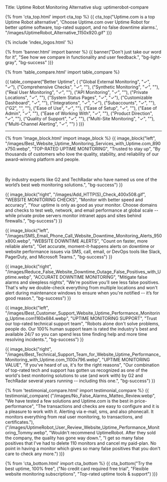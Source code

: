 Title: Uptime Robot Monitoring Alternative
slug: uptimerobot-compare

{% from 'cta_top.html' import cta_top %} 
{{ cta_top("Uptime.com is a top Uptime Robot alternative",
  'Choose Uptime.com over Uptime Robot for better uptime software, top-rated support, and no false downtime alarms.',
  "/images/UptimeRobot_Alternative_1150x920.gif"
)}}


 <div class="container bg-white my-5">
  {% include 'index_logos.html' %}
 </div>


{% from 'banner.html' import banner %} 
{{ banner("<span class='text-success'>Don't just take our word for it</span>",
  "See how we compare in functionality and user feedback.",
  "bg-light-gray",
  "bg-success"
)}}


{% from 'table_compare.html' import table_compare %} 
<div class="container bg-white my-5">
  {{ table_compare("Better Uptime",
    (
      ("Global External Monitoring", "✓", "✓"),
      ("Comprehensive Checks", "✓", ""),
      ("Synthetic Monitoring", "✓", ""),
      ("Real User Monitoring", "✓", ""),
      ("API Monitoring", "✓", ""),
      ("Private Locations", "✓", ""),
      ("System Status Pages", "✓", "✓"),
      ("Customizable Dashboard", "✓", ""),
      ("Integrations", "✓", "✓"),
      ("Subaccounts", "✓", ""),
      ("G2", "", ""),
      ("Ease of Use", "✓", ""),
      ("Ease of Setup", "✓", ""),
      ("Ease of Admin", "✓", ""),
      ("Ease of Working With", "✓", ""),
      ("Product Direction", "✓", ""),
      ("Quality of Support", "✓", ""),
      ("Multi-Site Monitoring", "✓", ""),
      ("Multi-Channel Alerting", "✓", "")
    )
  )}}
  <hr class="mt-5 bg-success">
</div>


{% from 'image_block.html' import image_block %}
{{ image_block("left", "/images/Best_Website_Uptime_Monitoring_Services_with_Uptime.com_890x750.webp",
"TOP-RATED UPTIME MONITORING",
"Trusted to stay up",
"By thousands of customers who love the quality, stability, and reliability of our award-winning platform and people.

<br/><br/>By industry experts like G2 and TechRadar who have named us one of the world’s best web monitoring solutions.",
"bg-success") }}

{{ image_block("right", "/images/Add_HTTP(S)_Check_400x508.gif",
"WEBSITE MONITORING CHECKS",
"Monitor with better speed and accuracy",
"Your uptime is only as good as your monitor. Choose domains and checks to test web, network, and email performance at global scale -- while private probe servers monitor intranet apps and sites behind firewalls.",
"bg-success") }}

{{ image_block("left", "/images/SMS_Email_Phone_Call_Website_Downtime_Monitoring_Alerts_950x800.webp",
"WEBSITE DOWNTIME ALERTS",
"Count on faster, more reliable alerts",
"Get accurate, moment-it-happens alerts on downtime or website performance issues via SMS, call, email, or DevOps tools like Slack, PagerDuty, and Microsoft Teams.",
"bg-success") }}

{{ image_block("right", "/images/Reduce_False_Website_Downtime_Outage_False_Positives_with_Uptime.webp",
"ACCURATE DOWNTIME MONITORING",
"Mitigate false alarms and sleepless nights",
"We're positive you’ll see less false positives. That's why we double-check everything from multiple locations and won't alert during maintenance windows to ensure when you're notified -- it’s for good reason.",
"bg-success") }}

{{ image_block("left", "/images/Best_Customer_Support_Website_Uptime_Performance_Monitoring_Uptime.com1160x684.webp",
"UPTIME MONITORING SUPPORT",
"Trust our top-rated technical support team",
"Robots alone don't solve problems, people do. Our 100% human support team is rated the industry's best and available 24/7 so you can spend less time finding help and more time resolving incidents.",
"bg-success") }}

{{ image_block("right", "/images/Best_Technical_Support_Team_for_Website_Uptime_Performance_Monitoring_with_Uptime.com_1100x796.webp",
"UPTIME MONITORING VALUE",
"If you've heard of us, it's for the right reasons",
"Our combination of top-rated tech and support has gotten us recognized as one of the world's best monitoring solutions to use (and work with) by G2 and TechRadar several years running -- including this one.",
"bg-success") }}


{% from 'testimonial_compare.html' import testimonial_compare %}
{{ testimonial_compare(
  ("/images/No_False_Alarms_Matteo_Review.webp",
  "We have tested a few solutions and Uptime.com is the best in price-performance",
  "The transactions and checks are easy to configure and it is a pleasure to work with it. Alerting via e-mail, sms, and also phonecall. It monitors everything from real user monitoring, to transactions, and certificates."),
  ("/images/UptimeRobot_User_Review_Website_Uptime_Performance_Monitoring_Tommy.webp",
  "Wouldn't recommend UptimeRobot. After they sold the company, the quality has gone way down.",
  "I get so many false positives that I've had to delete 110 monitors and cancel my paid-plan. No point in having a monitor which gives so many false positives that you don't care to check any more.")
  )}}


{% from 'cta_bottom.html' import cta_bottom %} 
{{ cta_bottom("Try the best uptime, 100% free",
  ("No credit card required free trial", 
  "Flexible website monitoring subscriptions",
  "Top-rated uptime tools & support")
  )}}
